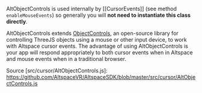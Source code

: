 AltObjectControls is used internally by [[CursorEvents]] (see method `enableMouseEvents`) so generally you will **not need to instantiate this class directly**.

AltObjectControls extends [ObjectControls], an open-source library for controlling ThreeJS objects using a mouse or other input device, to work with Altspace cursor events. The advantage of using AltObjectControls is your app will respond appropriately to both cursor events when in Altspace and mouse events when in a traditional browser. 

Source
[src/cursor/AltObjectControls.js]: https://github.com/AltspaceVR/AltspaceSDK/blob/master/src/cursor/AltObjectControls.js

[ObjectControls]: https://github.com/cabbibo/ObjectControls


